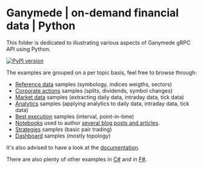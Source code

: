 # Ganymede | on-demand financial data | Python

This folder is dedicated to illustrating various aspects of Ganymede gRPC API using Python.

[![PyPI version](https://badge.fury.io/py/systemathics.apis.svg)](https://badge.fury.io/py/systemathics.apis) 

The examples are grouped on a per topic basis, feel free to browse through:

- [Reference data](./1-Reference%20data/) samples (symbology, indices weigths, sectors)
- [Corporate actions](./2-Corporate%20actions/) samples (splits, dividends, symbol changes)
- [Market data](./3-Market%20data/) samples (extracting daily data, intraday data, tick data)
- [Analytics](./4-Analytics/) samples (applying analytics to daily data, intraday data, tick data)
- [Best execution](./5-Best%20execution/) samples (interval, point-in-time)
- [Notebooks](./6-Blog/) used to author [several blog posts and articles](https://ganymede.cloud/blog/index.html).
- [Strategies](./5-Best%20execution/) samples (basic pair trading)
- [Dashboard](./8-Dashboard/) samples (mostly topology)

It's also advised to have a look at the [documentation](https://ganymede.cloud/api-documentation.html).

There are also plenty of other examples in [C#](/csharp/) and in [F#](/fsharp/).